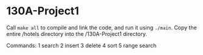 # 130A-Project1
Call `make all` to compile and link the code, and run it using `./main`.
Copy the entire /hotels directory into the /130A-Project1 directory.

Commands:
	1	search
	2	insert
	3	delete
	4	sort
	5	range search